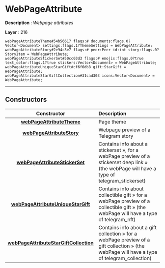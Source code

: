 # WebPageAttribute

**Description** : *Webpage attributes*

**Layer** : 216

```tl
webPageAttributeTheme#54b56617 flags:# documents:flags.0?Vector<Document> settings:flags.1?ThemeSettings = WebPageAttribute;
webPageAttributeStory#2e94c3e7 flags:# peer:Peer id:int story:flags.0?StoryItem = WebPageAttribute;
webPageAttributeStickerSet#50cc03d3 flags:# emojis:flags.0?true text_color:flags.1?true stickers:Vector<Document> = WebPageAttribute;
webPageAttributeUniqueStarGift#cf6f6db8 gift:StarGift = WebPageAttribute;
webPageAttributeStarGiftCollection#31cad303 icons:Vector<Document> = WebPageAttribute;
```

---

## Constructors

| Constructor | Description |
| :---: | :--- |
| [**webPageAttributeTheme**](constructor/webPageAttributeTheme) | Page theme |
| [**webPageAttributeStory**](constructor/webPageAttributeStory) | Webpage preview of a Telegram story |
| [**webPageAttributeStickerSet**](constructor/webPageAttributeStickerSet) | Contains info about a stickerset », for a webPage preview of a stickerset deep link » (the webPage will have a type of telegram_stickerset) |
| [**webPageAttributeUniqueStarGift**](constructor/webPageAttributeUniqueStarGift) | Contains info about collectible gift » for a webPage preview of a collectible gift » (the webPage will have a type of telegram_nft) |
| [**webPageAttributeStarGiftCollection**](constructor/webPageAttributeStarGiftCollection) | Contains info about a gift collection » for a webPage preview of a gift collection » (the webPage will have a type of telegram_collection) |